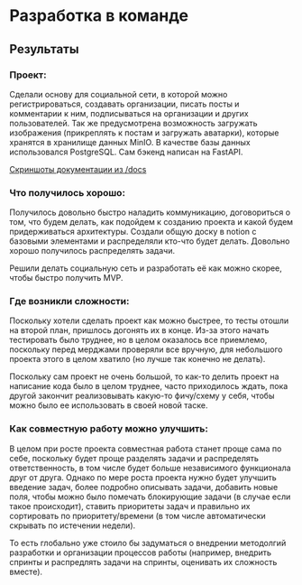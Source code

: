 # Разработка в команде

## Результаты

### Проект:

Сделали основу для социальной сети, в которой можно регистрироваться, создавать организации, писать посты и комментарии к ним, подписываться на организации и других пользователей.
Так же предусмотрена возможность загружать изображения (прикреплять к постам и загружать аватарки), которые хранятся в хранилище данных MinIO. В качестве базы данных использовался PostgreSQL. Сам бэкенд написан на FastAPI.

[Скриншоты документации из /docs](./screenshots_docs)

### Что получилось хорошо:

Получилось довольно быстро наладить коммуникацию, договориться о том, что будем делать, как подойдем к созданию проекта и какой будем придерживаться архитектуры. Создали общую доску в notion с базовыми элементами и распределяли кто-что будет делать. Довольно хорошо получилось распределять задачи.

Решили делать социальную сеть и разработать её как можно скорее, чтобы быстро получить MVP.

### Где возникли сложности:

Поскольку хотели сделать проект как можно быстрее, то тесты отошли на второй план, пришлось догонять их в конце. Из-за этого начать тестировать было труднее, но в целом оказалось все приемлемо, поскольку перед мерджами проверяли все вручную, для небольшого проекта этого в целом хватило (но лучше так конечно не делать).

Поскольку сам проект не очень большой, то как-то делить проект на написание кода было в целом труднее, часто приходилось ждать, пока другой закончит реализовывать какую-то фичу/схему у себя, чтобы можно было ее использовать в своей новой таске.

### Как совместную работу можно улучшить:

В целом при росте проекта совместная работа станет проще сама по себе, поскольку будет проще разделять задачи и распределять ответственность, в том числе будет больше независимого функционала друг от друга. Однако по мере роста проекта нужно будет улучшить введение задач, более подробно описывать задачи, добавить новые поля, чтобы можно было помечать блокирующие задачи (в случае если такое происходит), ставить приоритеты задач и правильно их сортировать по приоритету/времени (в том числе автоматически скрывать по истечении недели).

То есть глобально уже стоило бы задуматься о внедрении методолгий разработки и организации процессов работы (например, внедрить спринты и распредлять задачи на спринты, оценивать их сложность вместе).